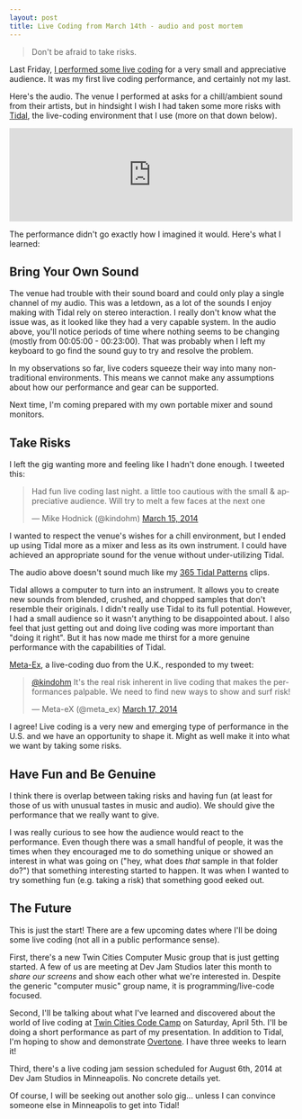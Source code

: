 ```yaml
---
layout: post
title: Live Coding from March 14th - audio and post mortem
---
```


<blockquote>Don't be afraid to take risks.</blockquote>

<p>Last Friday, <a href="/posts/2014/02/26/live-coding-performance-march-14-2014/">I 
	performed some live coding</a> for a very small and appreciative audience. It was
	my first live coding performance, and certainly not my last.</p>

<p>Here's the audio. The venue I performed at asks for a chill/ambient sound
	from their artists, but in hindsight I wish I had taken some more risks with
	<a href="http://yaxu.org/Tidal">Tidal</a>, the live-coding environment that
	I use (more on that down below).</p>

<p><iframe width="100%" height="166" scrolling="no" frameborder="no" src="https://w.soundcloud.com/player/?url=https%3A//api.soundcloud.com/tracks/140012788&amp;color=ff5500&amp;auto_play=false&amp;hide_related=false&amp;show_artwork=true"> </iframe></p>

<p>The performance didn't go exactly how I imagined it would. Here's what I learned:</p>

<h2>Bring Your Own Sound</h2>

<p>The venue had trouble with their sound board and could only play a single
	channel of my audio. This was a letdown, as a lot of the sounds I enjoy making
	with Tidal rely on stereo interaction. I really don't know what the issue was, as it looked
	like they had a very capable system. In the audio above, you'll notice periods
	of time where nothing seems to be changing (mostly from 00:05:00 - 00:23:00). That was probably when I left my
	keyboard to go find the sound guy to try and resolve the problem.</p>

<p>In my observations so far, live coders squeeze their way into many non-traditional
	environments. This means we cannot make any assumptions about how our 
	performance and gear can be supported. </p>

<p>Next time, I'm coming prepared with
	my own portable mixer and sound monitors.</p>

<h2>Take Risks</h2>

<p>I left the gig wanting more and feeling like I hadn't done enough. I
	tweeted this:</p>

<blockquote class="twitter-tweet" lang="en"><p>Had fun live coding last night. a little too cautious with the small &amp; appreciative audience. Will try to melt a few faces at the next one</p>&mdash; Mike Hodnick (@kindohm) <a href="https://twitter.com/kindohm/statuses/444823214913376256">March 15, 2014</a></blockquote>
<script async src="//platform.twitter.com/widgets.js" charset="utf-8"></script>

<p>I wanted to respect the venue's wishes for a chill environment, but I ended up
	using Tidal more as a mixer and less as its own instrument. I could have
	achieved an appropriate sound for the venue without under-utilizing Tidal.</p>

<p>The audio above doesn't sound much like my <a href="http://365tidalpatterns.tumblr.com">365 Tidal Patterns</a>
	clips.</p>

<p>Tidal allows a computer to turn into an instrument. It allows you to create
	new sounds from blended, crushed, and chopped samples that don't resemble
	their originals. I didn't really use Tidal to its full potential. However,
	I had a small audience so it wasn't anything to be disappointed about. 
	I also feel that just getting
	out and doing live coding was more important than "doing it right". But it
	has now made me thirst for a more genuine performance with the 
	capabilities of Tidal.</p>

<p><a href="http://meta-ex.com">Meta-Ex</a>, a live-coding duo from the U.K., 
	responded to my tweet:</p>

<blockquote class="twitter-tweet" data-conversation="none" lang="en"><p><a href="https://twitter.com/kindohm">@kindohm</a> It&#39;s the real risk inherent in live coding that makes the performances palpable. We need to find new ways to show and surf risk!</p>&mdash; Meta-eX (@meta_ex) <a href="https://twitter.com/meta_ex/statuses/445467545660051456">March 17, 2014</a></blockquote>
<script async src="//platform.twitter.com/widgets.js" charset="utf-8"></script>

<p>I agree! Live coding is a very new and emerging type of performance in the U.S. and
	we have an opportunity to shape it. Might as well make it into what
	we want by taking some risks.</p>

<h2>Have Fun and Be Genuine</h2>

<p>I think there is overlap between
	taking risks and having fun (at least for those of us with unusual tastes
	in music and audio). We should give the performance that we really want
	to give.</p>

<p>I was really curious to see how the audience would react to the performance.
	Even though there was a small handful of people, it was the times when they encouraged
	me to do something unique or showed an interest in what was going on ("hey,
	what does <em>that</em> sample in that folder do?") that something interesting
	started to happen. It was when I wanted to try something fun (e.g. taking a
	risk) that something good eeked out.</p>

<h2>The Future</h2>

<p>This is just the start! There are a few upcoming dates where I'll be doing
	some live coding (not all in a public performance sense). </p>

<p>First, there's a new Twin Cities Computer Music group that is just getting
	started. A few of us are meeting at Dev Jam Studios later this month to
	<em>share our screens</em> and show each other what we're interested in.
	Despite the generic "computer music" group name, it is programming/live-code
	focused.</p>

<p>Second, I'll be talking about what I've learned and discovered about the
	world of live coding at <a href="http://twincitiescodecamp.com">Twin
	Cities Code Camp</a> on Saturday, April 5th. I'll be doing a short
	performance as part of my presentation. In addition to Tidal, I'm hoping to
	show and demonstrate <a href="http://overtone.github.io/">Overtone</a>. I have
	three weeks to learn it!</p>

<p>Third, there's a live coding jam session scheduled for August 6th, 2014 at
	Dev Jam Studios in Minneapolis. No concrete details yet.</p>

<p>Of course, I will be seeking out another solo gig... unless I can convince
	someone else in Minneapolis to get into Tidal!</p>


